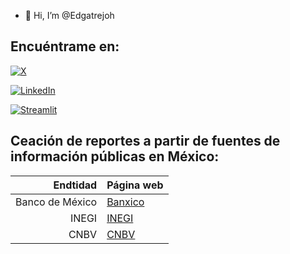- 👋 Hi, I’m @Edgatrejoh

<!---
EdgarTrejoh/EdgarTrejoh is a ✨ special ✨ repository because its `README.md` (this file) appears on your GitHub profile.
You can click the Preview link to take a look at your changes.
--->

## Encuéntrame en:
[![X](https://img.shields.io/badge/Twitter-@Edgatrejoh-1DA1F2?style=for-the-badge&logo=twitter&logoColor=white&labelColor=101010)](https://twitter.com/Edgatrejoh)

[![LinkedIn](https://img.shields.io/badge/LinkedIn-Edgar_Trejo-03077748?style=for-the-badge&logo=linkedin&logoColor=white&labelColor=101010)](https://www.linkedin.com/in/edgar-trejo-03077748)

[![Streamlit](https://static.streamlit.io/badges/streamlit_badge_black_white.svg)](https://banca-mx-analysis.streamlit.app/)


## Ceación de reportes a partir de fuentes de información públicas en México: 

| Endtidad | Página web |
|-----:    |-----------|
|Banco de México| [Banxico](https://www.banxico.org.mx/)|
|INEGI| [INEGI](https://www.inegi.org.mx/)  |
|CNBV| [CNBV](https://www.gob.mx/cnbv)|



